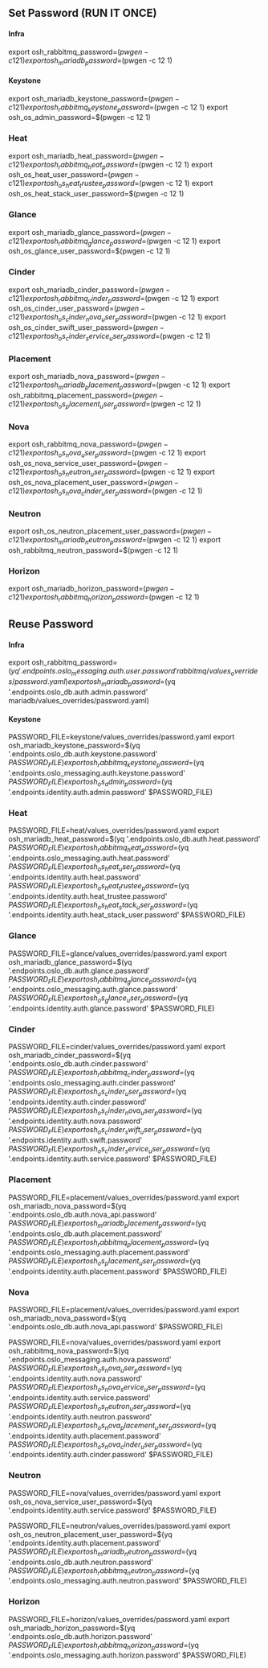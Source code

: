 ## Set Password (RUN IT ONCE)

#### Infra
export osh_rabbitmq_password=$(pwgen -c 12 1)
export osh_mariadb_password=$(pwgen -c 12 1)

#### Keystone
export osh_mariadb_keystone_password=$(pwgen -c 12 1)
export osh_rabbitmq_keystone_password=$(pwgen -c 12 1)
export osh_os_admin_password=$(pwgen -c 12 1)

### Heat
export osh_mariadb_heat_password=$(pwgen -c 12 1)
export osh_rabbitmq_heat_password=$(pwgen -c 12 1)
export osh_os_heat_user_password=$(pwgen -c 12 1)
export osh_os_heat_trustee_password=$(pwgen -c 12 1)
export osh_os_heat_stack_user_password=$(pwgen -c 12 1)

### Glance
export osh_mariadb_glance_password=$(pwgen -c 12 1)
export osh_rabbitmq_glance_password=$(pwgen -c 12 1)
export osh_os_glance_user_password=$(pwgen -c 12 1)

### Cinder
export osh_mariadb_cinder_password=$(pwgen -c 12 1)
export osh_rabbitmq_cinder_password=$(pwgen -c 12 1)
export osh_os_cinder_user_password=$(pwgen -c 12 1)
export osh_os_cinder_nova_user_password=$(pwgen -c 12 1)
export osh_os_cinder_swift_user_password=$(pwgen -c 12 1)
export osh_os_cinder_service_user_password=$(pwgen -c 12 1)

### Placement
export osh_mariadb_nova_password=$(pwgen -c 12 1)
export osh_mariadb_placement_password=$(pwgen -c 12 1)
export osh_rabbitmq_placement_password=$(pwgen -c 12 1)
export osh_os_placement_user_password=$(pwgen -c 12 1)

### Nova
export osh_rabbitmq_nova_password=$(pwgen -c 12 1)
export osh_os_nova_user_password=$(pwgen -c 12 1)
export osh_os_nova_service_user_password=$(pwgen -c 12 1)
export osh_os_neutron_user_password=$(pwgen -c 12 1)
export osh_os_nova_placement_user_password=$(pwgen -c 12 1)
export osh_os_nova_cinder_user_password=$(pwgen -c 12 1)

### Neutron
export osh_os_neutron_placement_user_password=$(pwgen -c 12 1)
export osh_mariadb_neutron_password=$(pwgen -c 12 1)
export osh_rabbitmq_neutron_password=$(pwgen -c 12 1)

### Horizon
export osh_mariadb_horizon_password=$(pwgen -c 12 1)
export osh_rabbitmq_horizon_password=$(pwgen -c 12 1)

## Reuse Password

#### Infra
export osh_rabbitmq_password=$(yq '.endpoints.oslo_messaging.auth.user.password' rabbitmq/values_overrides/password.yaml)
export osh_mariadb_password=$(yq '.endpoints.oslo_db.auth.admin.password' mariadb/values_overrides/password.yaml)

#### Keystone
PASSWORD_FILE=keystone/values_overrides/password.yaml
export osh_mariadb_keystone_password=$(yq '.endpoints.oslo_db.auth.keystone.password' $PASSWORD_FILE)
export osh_rabbitmq_keystone_password=$(yq '.endpoints.oslo_messaging.auth.keystone.password' $PASSWORD_FILE)
export osh_os_admin_password=$(yq '.endpoints.identity.auth.admin.password' $PASSWORD_FILE)

### Heat
PASSWORD_FILE=heat/values_overrides/password.yaml
export osh_mariadb_heat_password=$(yq '.endpoints.oslo_db.auth.heat.password' $PASSWORD_FILE)
export osh_rabbitmq_heat_password=$(yq '.endpoints.oslo_messaging.auth.heat.password' $PASSWORD_FILE)
export osh_os_heat_user_password=$(yq '.endpoints.identity.auth.heat.password' $PASSWORD_FILE)
export osh_os_heat_trustee_password=$(yq '.endpoints.identity.auth.heat_trustee.password' $PASSWORD_FILE)
export osh_os_heat_stack_user_password=$(yq '.endpoints.identity.auth.heat_stack_user.password' $PASSWORD_FILE)

### Glance
PASSWORD_FILE=glance/values_overrides/password.yaml
export osh_mariadb_glance_password=$(yq '.endpoints.oslo_db.auth.glance.password' $PASSWORD_FILE)
export osh_rabbitmq_glance_password=$(yq '.endpoints.oslo_messaging.auth.glance.password' $PASSWORD_FILE)
export osh_os_glance_user_password=$(yq '.endpoints.identity.auth.glance.password' $PASSWORD_FILE)

### Cinder
PASSWORD_FILE=cinder/values_overrides/password.yaml
export osh_mariadb_cinder_password=$(yq '.endpoints.oslo_db.auth.cinder.password' $PASSWORD_FILE)
export osh_rabbitmq_cinder_password=$(yq '.endpoints.oslo_messaging.auth.cinder.password' $PASSWORD_FILE)
export osh_os_cinder_user_password=$(yq '.endpoints.identity.auth.cinder.password' $PASSWORD_FILE)
export osh_os_cinder_nova_user_password=$(yq '.endpoints.identity.auth.nova.password' $PASSWORD_FILE)
export osh_os_cinder_swift_user_password=$(yq '.endpoints.identity.auth.swift.password' $PASSWORD_FILE)
export osh_os_cinder_service_user_password=$(yq '.endpoints.identity.auth.service.password' $PASSWORD_FILE)

### Placement
PASSWORD_FILE=placement/values_overrides/password.yaml
export osh_mariadb_nova_password=$(yq '.endpoints.oslo_db.auth.nova_api.password' $PASSWORD_FILE)
export osh_mariadb_placement_password=$(yq '.endpoints.oslo_db.auth.placement.password' $PASSWORD_FILE)
export osh_rabbitmq_placement_password=$(yq '.endpoints.oslo_messaging.auth.placement.password' $PASSWORD_FILE)
export osh_os_placement_user_password=$(yq '.endpoints.identity.auth.placement.password' $PASSWORD_FILE)

### Nova
PASSWORD_FILE=placement/values_overrides/password.yaml
export osh_mariadb_nova_password=$(yq '.endpoints.oslo_db.auth.nova_api.password' $PASSWORD_FILE)

PASSWORD_FILE=nova/values_overrides/password.yaml
export osh_rabbitmq_nova_password=$(yq '.endpoints.oslo_messaging.auth.nova.password' $PASSWORD_FILE)
export osh_os_nova_user_password=$(yq '.endpoints.identity.auth.nova.password' $PASSWORD_FILE)
export osh_os_nova_service_user_password=$(yq '.endpoints.identity.auth.service.password' $PASSWORD_FILE)
export osh_os_neutron_user_password=$(yq '.endpoints.identity.auth.neutron.password' $PASSWORD_FILE)
export osh_os_nova_placement_user_password=$(yq '.endpoints.identity.auth.placement.password' $PASSWORD_FILE)
export osh_os_nova_cinder_user_password=$(yq '.endpoints.identity.auth.cinder.password' $PASSWORD_FILE)

### Neutron
PASSWORD_FILE=nova/values_overrides/password.yaml
export osh_os_nova_service_user_password=$(yq '.endpoints.identity.auth.service.password' $PASSWORD_FILE)

PASSWORD_FILE=neutron/values_overrides/password.yaml
export osh_os_neutron_placement_user_password=$(yq '.endpoints.identity.auth.placement.password' $PASSWORD_FILE)
export osh_mariadb_neutron_password=$(yq '.endpoints.oslo_db.auth.neutron.password' $PASSWORD_FILE)
export osh_rabbitmq_neutron_password=$(yq '.endpoints.oslo_messaging.auth.neutron.password' $PASSWORD_FILE)

### Horizon
PASSWORD_FILE=horizon/values_overrides/password.yaml
export osh_mariadb_horizon_password=$(yq '.endpoints.oslo_db.auth.horizon.password' $PASSWORD_FILE)
export osh_rabbitmq_horizon_password=$(yq '.endpoints.oslo_messaging.auth.horizon.password' $PASSWORD_FILE)
